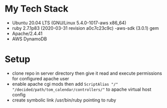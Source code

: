 # My Tech Stack

* Ubuntu 20.04 LTS (GNU/Linux 5.4.0-1017-aws x86_64)
* ruby 2.7.1p83 (2020-03-31 revision a0c7c23c9c)
-aws-sdk (3.0.1) gem
* Apache/2.4.41
* AWS DynamoDB

# Setup

* clone repo in server directory then give it read and execute permissions for configured apache user
* enable apache cgi mods then add `ScriptAlias "/" "/decided/path/tom_calendar/controllers/"` to apache virtual host config
* create symbolic link /usr/bin/ruby pointing to ruby
